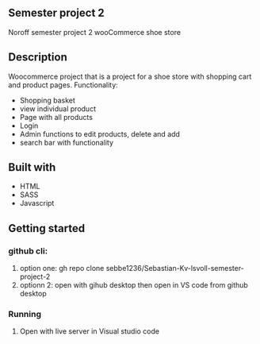 ## Semester project 2

Noroff semester project 2 wooCommerce shoe store

## Description

Woocommerce project that is a project for a shoe store with shopping cart and product pages.
Functionality: 

- Shopping basket
- view individual product
- Page with all products
- Login
- Admin functions to edit products, delete and add
- search bar with functionality


## Built with
- HTML
- SASS
- Javascript

## Getting started 
### github cli: 
  1. option one: gh repo clone sebbe1236/Sebastian-Kv-lsvoll-semester-project-2
  2. optionn 2: open with gihub desktop then open in VS code from github desktop
### Running
 1. Open with live server in Visual studio code

